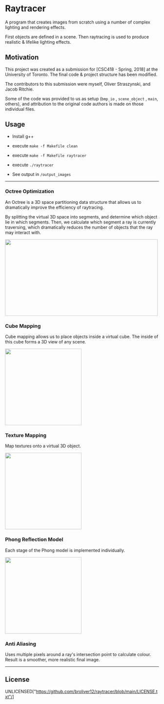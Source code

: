 # Raytracer

A program that creates images from scratch using a number of complex lighting and rendering effects.

First objects are defined in a scene. 
Then raytracing is used to produce realistic & lifelike lighting effects.

## Motivation

This project was created as a submission for [CSC418 - Spring, 2018] at the University of Toronto. The final code & project structure has been modified.

The contributors to this submission were myself, Oliver Straszynski, and Jacob Ritchie.

Some of the code was provided to us as setup (`bmp_io` , `scene_object` , `main`, others), and attribution to the original code authors is made on those individual files.

## Usage

- Install g++

- execute `make -f Makefile clean`

- execute `make -f Makefile raytracer`

- execute `./raytracer`

- See output in `/output_images`

---

### Octree Optimization

An Octree is a 3D space partitioning data structure that allows us to dramatically improve the efficiency of raytracing.

By splitting the virtual 3D space into segments, and determine which object lie in which segments.
Then, we calculate which segment a ray is currently traversing, which dramatically reduces the number of objects that the ray may interact with.

<img width=500 height=250 src="https://github.com/broliver12/raytracer/blob/main/images/octree.png?raw=true"/>

### Cube Mapping

Cube mapping allows us to place objects inside a virtual cube. The inside of this cube forms a 3D view of any scene.

<img width=250 height=250 src="https://github.com/broliver12/raytracer/blob/main/images/cube.bmp?raw=true"/>

### Texture Mapping

Map textures onto a virtual 3D object. 

<img width=250 height=250 src="https://github.com/broliver12/raytracer/blob/main/images/globe.bmp?raw=true"/>

### Phong Reflection Model

Each stage of the Phong model is implemented individually.

<img width=250 height=250 src="https://github.com/broliver12/raytracer/blob/main/images/reflect.bmp?raw=true"/>

### Anti Aliasing

Uses multiple pixels around a ray's intersection point to calculate colour. Result is a smoother, more realistic final image.

---

## License

UNLICENSED["https://github.com/broliver12/raytracer/blob/main/LICENSE.txt"/]
